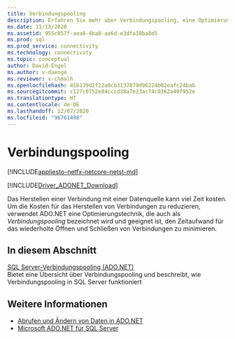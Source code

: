 ```yaml
---
title: Verbindungspooling
description: Erfahren Sie mehr über Verbindungspooling, eine Optimierungstechnik von ADO.NET zur Minimierung des Zeitaufwands für das Öffnen von Verbindungen mit Datenquellen.
ms.date: 11/13/2020
ms.assetid: 955c057f-aea8-4ba8-aa6d-e3dfa18ba8d5
ms.prod: sql
ms.prod_service: connectivity
ms.technology: connectivity
ms.topic: conceptual
author: David-Engel
ms.author: v-daenge
ms.reviewer: v-chmalh
ms.openlocfilehash: 41b139d2f22a9cb3137879d96224b02eafc24bab
ms.sourcegitcommit: c127c0752e84cccd38a7e23ac74c0362a40f952e
ms.translationtype: HT
ms.contentlocale: de-DE
ms.lasthandoff: 12/07/2020
ms.locfileid: "96761498"
---
```

# <a name="connection-pooling"></a>Verbindungspooling

[!INCLUDE[appliesto-netfx-netcore-netst-md](../../includes/appliesto-netfx-netcore-netst-md.md)]

[!INCLUDE[Driver_ADONET_Download](../../includes/driver_adonet_download.md)]

Das Herstellen einer Verbindung mit einer Datenquelle kann viel Zeit kosten. Um die Kosten für das Herstellen von Verbindungen zu reduzieren, verwendet ADO.NET eine Optimierungstechnik, die auch als *Verbindungspooling* bezeichnet wird und geeignet ist, den Zeitaufwand für das wiederholte Öffnen und Schließen von Verbindungen zu minimieren.

## <a name="in-this-section"></a>In diesem Abschnitt  

[SQL Server-Verbindungspooling (ADO.NET)](sql-server-connection-pooling.md)  
Bietet eine Übersicht über Verbindungspooling und beschreibt, wie Verbindungspooling in SQL Server funktioniert

## <a name="see-also"></a>Weitere Informationen

- [Abrufen und Ändern von Daten in ADO.NET](retrieving-modifying-data.md)
- [Microsoft ADO.NET für SQL Server](microsoft-ado-net-sql-server.md)
